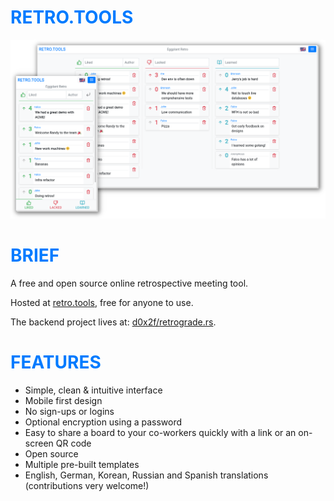 <h1 style="color:#007bff;font-weight:700;text-transform:uppercase;">RETRO.TOOLS</h1>

<img width="1000" src="resources/combined.png">

<h1 style="color:#007bff;font-weight:700;text-transform:uppercase;">Brief</h1>

A free and open source online retrospective meeting tool.

Hosted at [retro.tools](https://retro.tools), free for anyone to use.

The backend project lives at: [d0x2f/retrograde.rs](https://github.com/d0x2f/retrograde.rs).

<h1 style="color:#007bff;font-weight:700;text-transform:uppercase;">Features</h1>

* Simple, clean & intuitive interface
* Mobile first design
* No sign-ups or logins
* Optional encryption using a password
* Easy to share a board to your co-workers quickly with a link or an on-screen QR code
* Open source
* Multiple pre-built templates
* English, German, Korean, Russian and Spanish translations (contributions very welcome!)
